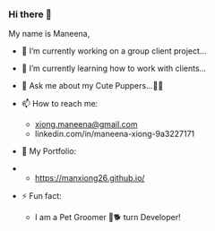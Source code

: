 ### Hi there 👋

<!--
**Manxiong26/Manxiong26** is a ✨ _special_ ✨ repository because its `README.md` (this file) appears on your GitHub profile.
-->
My name is Maneena,

- 🔭 I’m currently working on a group client project...
- 🌱 I’m currently learning how to work with clients...
- 💬 Ask me about my Cute Puppers...:feet::poodle:
- 📫 How to reach me: 
    - xiong.maneena@gmail.com
    - linkedin.com/in/maneena-xiong-9a3227171
- :bust_in_silhouette: My Portfolio:
-   - https://manxiong26.github.io/

- ⚡ Fun fact: 
    - I am a Pet Groomer :dog::dog2: turn Developer!

